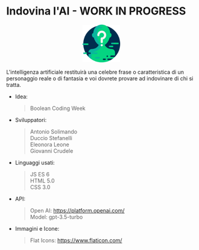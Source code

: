 # Indovina l'AI - WORK IN PROGRESS

<center><img src="./images/guessAI.png" width="100" height="100"></center>

L'intelligenza artificiale restituirà una celebre frase o caratteristica di un personaggio reale o di fantasia e voi dovrete provare ad indovinare di chi si tratta.

- Idea:

  > Boolean Coding Week

- Sviluppatori:

  > Antonio Solimando <br />
  > Duccio Stefanelli <br />
  > Eleonora Leone <br />
  > Giovanni Crudele <br />

- Linguaggi usati:

  > JS ES 6 <br />
  > HTML 5.0 <br />
  > CSS 3.0 <br />

- API:

  > Open AI: https://platform.openai.com/ <br />
  > Model: gpt-3.5-turbo

- Immagini e Icone:
  > Flat Icons: https://www.flaticon.com/
